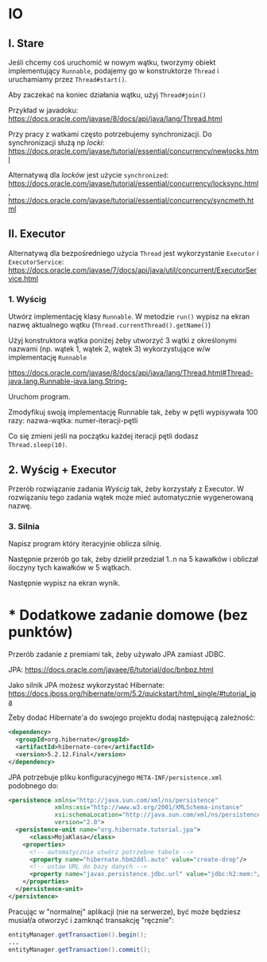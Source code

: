 # IO

## I. Stare

Jeśli chcemy coś uruchomić w nowym wątku, tworzymy obiekt implementujący `Runnable`, podajemy go w konstruktorze `Thread` i uruchamiamy przez `Thread#start()`.

Aby zaczekać na koniec działania wątku, użyj `Thread#join()`

Przykład w javadoku: https://docs.oracle.com/javase/8/docs/api/java/lang/Thread.html

Przy pracy z watkami często potrzebujemy synchronizacji.
Do synchronizacji służą np *locki*: https://docs.oracle.com/javase/tutorial/essential/concurrency/newlocks.html

Alternatywą dla *locków* jest użycie `synchronized`: https://docs.oracle.com/javase/tutorial/essential/concurrency/locksync.html, https://docs.oracle.com/javase/tutorial/essential/concurrency/syncmeth.html

## II. Executor
Alternatywą dla bezpośredniego użycia `Thread` jest wykorzystanie `Executor` i `ExecutorService`:
https://docs.oracle.com/javase/7/docs/api/java/util/concurrent/ExecutorService.html

### 1. Wyścig
Utwórz implementację klasy `Runnable`. W metodzie `run()` wypisz na ekran nazwę aktualnego wątku (`Thread.currentThread().getName()`)

Użyj konstruktora wątka poniżej żeby utworzyć 3 wątki z określonymi nazwami (np. wątek 1, wątek 2, wątek 3) wykorzystujące w/w implementację `Runnable`

https://docs.oracle.com/javase/8/docs/api/java/lang/Thread.html#Thread-java.lang.Runnable-java.lang.String-

Uruchom program.

Zmodyfikuj swoją implementację Runnable tak, żeby w pętli wypisywała 100 razy:
nazwa-wątka: numer-iteracji-pętli

Co się zmieni jeśli na początku każdej iteracji pętli dodasz `Thread.sleep(10)`.

## 2. Wyścig + Executor
Przerób rozwiązanie zadania *Wyścig* tak, żeby korzystały z Executor.
W rozwiązaniu tego zadania wątek może mieć automatycznie wygenerowaną nazwę.

### 3. Silnia

Napisz program który iteracyjnie oblicza silnię.

Następnie przerób go tak, żeby dzielił przedział 1..n na 5 kawałków i obliczał iloczyny tych kawałków w 5 wątkach.

Następnie wypisz na ekran wynik.

# * Dodatkowe zadanie domowe (bez punktów)
Przerób zadanie z premiami tak, żeby używało JPA zamiast JDBC.

JPA: https://docs.oracle.com/javaee/6/tutorial/doc/bnbpz.html

Jako silnik JPA możesz wykorzystać Hibernate: https://docs.jboss.org/hibernate/orm/5.2/quickstart/html_single/#tutorial_jpa

Żeby dodać Hibernate'a do swojego projektu dodaj następującą zależność:
```xml
<dependency>
  <groupId>org.hibernate</groupId>
  <artifactId>hibernate-core</artifactId>
  <version>5.2.12.Final</version>
</dependency>
```

JPA potrzebuje pliku konfiguracyjnego `META-INF/persistence.xml` podobnego do:
```xml
<persistence xmlns="http://java.sun.com/xml/ns/persistence"
             xmlns:xsi="http://www.w3.org/2001/XMLSchema-instance"
             xsi:schemaLocation="http://java.sun.com/xml/ns/persistence http://java.sun.com/xml/ns/persistence/persistence_2_0.xsd"
             version="2.0">
  <persistence-unit name="org.hibernate.tutorial.jpa">
      <class>MojaKlasa</class>
    <properties>
      <!-- automatycznie utwórz potrzebne tabele -->
      <property name="hibernate.hbm2ddl.auto" value="create-drop"/>
      <!-- ustaw URL do bazy danych -->
      <property name="javax.persistence.jdbc.url" value="jdbc:h2:mem:"/>
    </properties>
  </persistence-unit>
</persistence>
```

Pracując w "normalnej" aplikacji (nie na serwerze), być może będziesz musiał/a otworzyć i zamknąć transakcję "ręcznie":
```java
entityManager.getTransaction().begin();
...
entityManager.getTransaction().commit();
```
